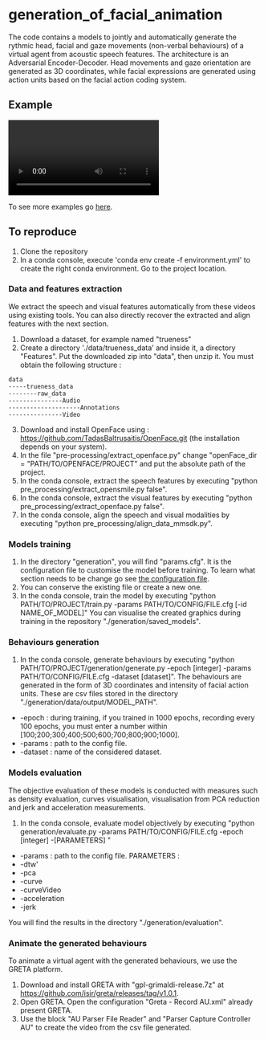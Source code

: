 # generation_of_facial_animation

The code contains a models to jointly and automatically generate the rythmic head, facial and gaze movements (non-verbal behaviours) of a virtual agent from acoustic speech features. The architecture is an Adversarial Encoder-Decoder. Head movements and gaze orientation are generated as 3D coordinates, while facial expressions are generated using action units based on the facial action coding system. 

## Example

![A simple sample](docs/m1.mp4)

To see more examples go [here](https://www.youtube.com/playlist?list=PLRyxHB7gYN-BPB6RvTt2xPE9nwLuMq2yD).

## To reproduce
1. Clone the repository
2. In a conda console, execute 'conda env create -f environment.yml' to create the right conda environment. Go to the project location.

### Data and features extraction 
We extract the speech and visual features automatically from these videos using existing tools. You can also directly recover the extracted and align features with the next section.

1. Download a dataset, for example named "trueness"
2. Create a directory './data/trueness_data' and inside it, a directory "Features". Put the downloaded zip into "data", then unzip it. You must obtain the following structure :
```
data
-----trueness_data
--------raw_data
---------------Audio
--------------------Annotations
---------------Video
```
3. Download and install OpenFace using : https://github.com/TadasBaltrusaitis/OpenFace.git (the installation depends on your system). 
4. In the file "pre-processing/extract_openface.py" change "openFace_dir = "PATH/TO/OPENFACE/PROJECT" and put the absolute path of the project.
5. In the conda console, extract the speech features by executing "python pre_processing/extract_opensmile.py false".
6. In the conda console, extract the visual features by executing "python pre_processing/extract_openface.py false".
7. In the conda console, align the speech and visual modalities by executing "python pre_processing/align_data_mmsdk.py".
   

### Models training
1. In the directory "generation", you will find "params.cfg". 
It is the configuration file to customise the model before training. 
To learn what section needs to be change go see [the configuration file](docs/config_file.md).
2. You can conserve the existing file or create a new one. 
3. In the conda console, train the model by executing "python PATH/TO/PROJECT/train.py -params PATH/TO/CONFIG/FILE.cfg [-id NAME_OF_MODEL]"
You can visualise the created graphics during training in the repository "./generation/saved_models". 

### Behaviours generation
1. In the conda console, generate behaviours by executing "python PATH/TO/PROJECT/generation/generate.py -epoch [integer] -params PATH/TO/CONFIG/FILE.cfg -dataset [dataset]". The behaviours are generated in the form of 3D coordinates and intensity of facial action units. These are csv files stored in the directory "./generation/data/output/MODEL_PATH".

- -epoch : during training, if you trained in 1000 epochs, recording every 100 epochs, you must enter a number within [100;200;300;400;500;600;700;800;900;1000].
- -params : path to the config file. 
- -dataset : name of the considered dataset. 

### Models evaluation
The objective evaluation of these models is conducted with measures such as density evaluation, curves visualisation, visualisation from PCA reduction and jerk and acceleration measurements. 

1.  In the conda console, evaluate model objectively by executing "python generation/evaluate.py -params PATH/TO/CONFIG/FILE.cfg -epoch [integer] -[PARAMETERS] "

- -params : path to the config file. 
PARAMETERS :
- -dtw'
- -pca
- -curve
- -curveVideo
- -acceleration
- -jerk

You will find the results in the directory "./generation/evaluation".


### Animate the generated behaviours
To animate a virtual agent with the generated behaviours, we use the GRETA platform. 

1. Download and install GRETA with "gpl-grimaldi-release.7z" at https://github.com/isir/greta/releases/tag/v1.0.1.
2. Open GRETA. Open the configuration "Greta - Record AU.xml" already present GRETA. 
3. Use the block "AU Parser File Reader" and "Parser Capture Controller AU" to create the video from the csv file generated. 
